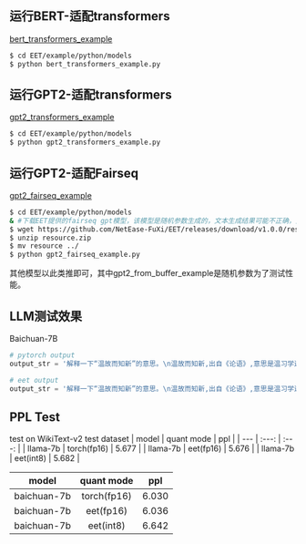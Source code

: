 ## 运行BERT-适配transformers
[bert_transformers_example](bert_transformers_example.py)
```bash
$ cd EET/example/python/models
$ python bert_transformers_example.py
```

## 运行GPT2-适配transformers
[gpt2_transformers_example](gpt2_transformers_example.py)
```bash
$ cd EET/example/python/models
$ python gpt2_transformers_example.py
```

## 运行GPT2-适配Fairseq
[gpt2_fairseq_example](gpt2_fairseq_example.py)
```bash
$ cd EET/example/python/models
& #下载EET提供的fairseq gpt模型，该模型是随机参数生成的，文本生成结果可能不正确，只用于做demo性能测试以及使用演示
$ wget https://github.com/NetEase-FuXi/EET/releases/download/v1.0.0/resource.zip
$ unzip resource.zip
$ mv resource ../
$ python gpt2_fairseq_example.py
```

其他模型以此类推即可，其中gpt2_from_buffer_example是随机参数为了测试性能。


## LLM测试效果 

Baichuan-7B
```python
# pytorch output
output_str = '解释一下“温故而知新”的意思。\n温故而知新,出自《论语》,意思是温习学过的知识,从而得到新的理解和体会。也指回忆过去,能更好地认识现在。\n\n扩展资料:\n温故而知新,出自《论语》'

# eet output
output_str = '解释一下“温故而知新”的意思。\n温故而知新,出自《论语》,意思是温习学过的知识,从而得到新的理解和体会。也指回忆过去,能更好地认识现在。\n\n扩展资料:\n温故而知新,出自《论语》'
```

## PPL Test

test on WikiText-v2 test dataset
| model | quant mode | ppl |
| --- | :---: | :---: |
| llama-7b | torch(fp16) | 5.677 |
| llama-7b | eet(fp16) | 5.676 |
| llama-7b | eet(int8) | 5.682 |

| model | quant mode | ppl |
| --- | :---: | :---: |
| baichuan-7b | torch(fp16) | 6.030 |
| baichuan-7b | eet(fp16) | 6.036 |
| baichuan-7b | eet(int8) | 6.642 |
